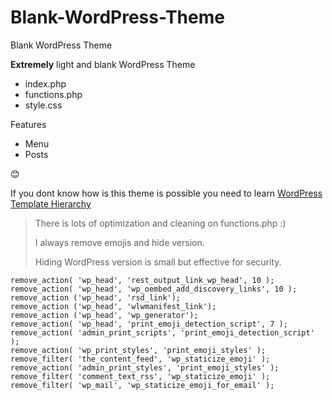 # Blank-WordPress-Theme
Blank WordPress Theme

**Extremely** light and blank WordPress Theme

- index.php
- functions.php
- style.css

Features
- Menu
- Posts

😊


If you dont know how is this theme is possible you need to learn [WordPress Template Hierarchy](https://developer.wordpress.org/files/2014/10/Screenshot-2019-01-23-00.20.04.png)

> There is lots of optimization and cleaning on functions.php :)
> 
> I always remove emojis and hide version. 
> 
> Hiding WordPress version is small but effective for security.

```
remove_action( 'wp_head', 'rest_output_link_wp_head', 10 );
remove_action( 'wp_head', 'wp_oembed_add_discovery_links', 10 );
remove_action ('wp_head', 'rsd_link');
remove_action ('wp_head', 'wlwmanifest_link');
remove_action ('wp_head', 'wp_generator');
remove_action( 'wp_head', 'print_emoji_detection_script', 7 );
remove_action( 'admin_print_scripts', 'print_emoji_detection_script' );
remove_action( 'wp_print_styles', 'print_emoji_styles' );
remove_filter( 'the_content_feed', 'wp_staticize_emoji' );
remove_action( 'admin_print_styles', 'print_emoji_styles' );
remove_filter( 'comment_text_rss', 'wp_staticize_emoji' );
remove_filter( 'wp_mail', 'wp_staticize_emoji_for_email' );
```
